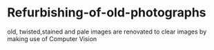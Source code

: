 # Refurbishing-of-old-photographs
old, twisted,stained and pale images are renovated to clear images by making use of Computer Vision
